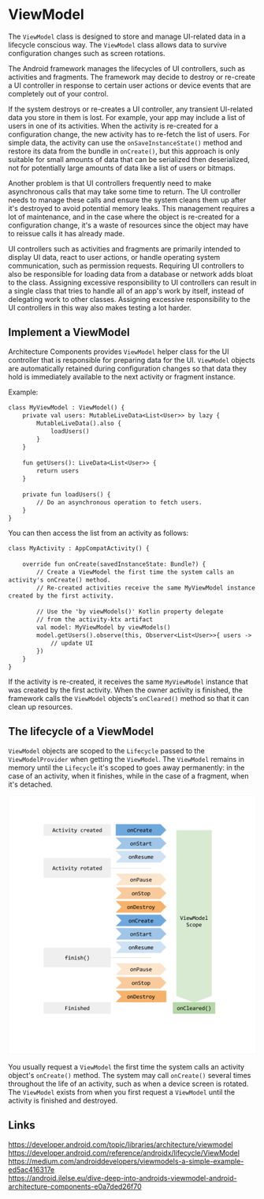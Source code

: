 # ViewModel
The `ViewModel` class is designed to store and manage UI-related data in a lifecycle conscious way. The `ViewModel` class allows data to survive configuration changes such as screen rotations.

The Android framework manages the lifecycles of UI controllers, such as activities and fragments. The framework may decide to destroy or re-create a UI controller in response to certain user actions or device events that are completely out of your control.

If the system destroys or re-creates a UI controller, any transient UI-related data you store in them is lost. For example, your app may include a list of users in one of its activities. When the activity is re-created for a configuration change, the new activity has to re-fetch the list of users.  For simple data, the activity can use the `onSaveInstanceState()` method and restore its data from the bundle in `onCreate()`, but this approach is only suitable for small amounts of data that can be serialized then deserialized, not for potentially large amounts of data like a list of users or bitmaps.

Another problem is that UI controllers frequently need to make asynchronous calls that may take some time to return. The UI controller needs to manage these calls and ensure the system cleans them up after it's destroyed to avoid potential memory leaks. This management requires a lot of maintenance, and in the case where the object is re-created for a configuration change, it's a waste of resources since the object may have to reissue calls it has already made.

UI controllers such as activities and fragments are primarily intended to display UI data, react to user actions, or handle operating system communication, such as permission requests. Requiring UI controllers to also be responsible for loading data from a database or network adds bloat to the class. Assigning excessive responsibility to UI controllers can result in a single class that tries to handle all of an app's work by itself, instead of delegating work to other classes. Assigning excessive responsibility to the UI controllers in this way also makes testing a lot harder.

## Implement a ViewModel
Architecture Components provides `ViewModel` helper class for the UI controller that is responsible for preparing data for the UI. `ViewModel` objects are automatically retained during configuration changes so that data they hold is immediately available to the next activity or fragment instance. 

Example: 
```
class MyViewModel : ViewModel() {
    private val users: MutableLiveData<List<User>> by lazy {
        MutableLiveData().also {
            loadUsers()
        }
    }

    fun getUsers(): LiveData<List<User>> {
        return users
    }

    private fun loadUsers() {
        // Do an asynchronous operation to fetch users.
    }
}
```
You can then access the list from an activity as follows:
```
class MyActivity : AppCompatActivity() {

    override fun onCreate(savedInstanceState: Bundle?) {
        // Create a ViewModel the first time the system calls an activity's onCreate() method.
        // Re-created activities receive the same MyViewModel instance created by the first activity.

        // Use the 'by viewModels()' Kotlin property delegate
        // from the activity-ktx artifact
        val model: MyViewModel by viewModels()
        model.getUsers().observe(this, Observer<List<User>>{ users ->
            // update UI
        })
    }
}
```
If the activity is re-created, it receives the same `MyViewModel` instance that was created by the first activity. When the owner activity is finished, the framework calls the `ViewModel` objects's `onCleared()` method so that it can clean up resources.

## The lifecycle of a ViewModel
`ViewModel` objects are scoped to the `Lifecycle` passed to the `ViewModelProvider` when getting the `ViewModel`. The `ViewModel` remains in memory until the `Lifecycle` it's scoped to goes away permanently: in the case of an activity, when it finishes, while in the case of a fragment, when it's detached.

![](./res/viewmodel_lifecycle.png "ViewModel lifecycle")

You usually request a `ViewModel` the first time the system calls an activity object's `onCreate()` method. The system may call `onCreate()` several times throughout the life of an activity, such as when a device screen is rotated. The `ViewModel` exists from when you first request a `ViewModel` until the activity is finished and destroyed.

## Links
https://developer.android.com/topic/libraries/architecture/viewmodel  
https://developer.android.com/reference/androidx/lifecycle/ViewModel  
https://medium.com/androiddevelopers/viewmodels-a-simple-example-ed5ac416317e  
https://android.jlelse.eu/dive-deep-into-androids-viewmodel-android-architecture-components-e0a7ded26f70  
